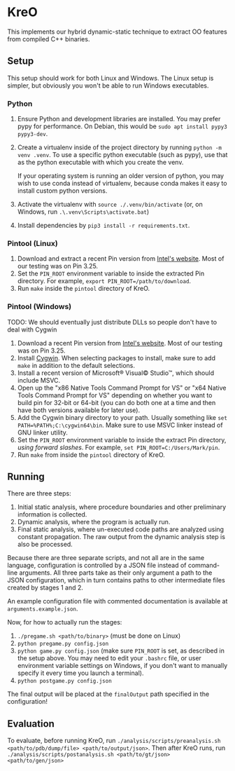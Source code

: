 # KreO

This implements our hybrid dynamic-static technique to extract OO features from compiled C++
binaries.

## Setup

This setup should work for both Linux and Windows. The Linux setup is simpler, but obviously you won't be able to run Windows executables.

### Python

1. Ensure Python and development libraries are installed. You may prefer pypy for performance. On
   Debian, this would be `sudo apt install pypy3 pypy3-dev`.
2. Create a virtualenv inside of the project directory by running `python -m venv .venv`. To use a
   specific python executable (such as pypy), use that as the python executable with which you create the venv.

	If your operating system is running an older version of python, you may wish to use conda
    instead of virtualenv, because conda makes it easy to install custom python versions.
3. Activate the virtualenv with `source ./.venv/bin/activate` (or, on Windows, run `.\.venv\Scripts\activate.bat`)
4. Install dependencies by `pip3 install -r requirements.txt`.

### Pintool (Linux)

1. Download and extract a recent Pin version from [Intel's
   website](https://www.intel.com/content/www/us/en/developer/articles/tool/pin-a-binary-instrumentation-tool-downloads.html).
   Most of our testing was on Pin 3.25.
1. Set the `PIN_ROOT` environment variable to inside the extracted Pin directory. For example, `export PIN_ROOT=/path/to/download`.
2. Run `make` inside the `pintool` directory of KreO.

### Pintool (Windows)

TODO: We should eventually just distribute DLLs so people don't have to deal with Cygwin

1. Download a recent Pin version from [Intel's
   website](https://www.intel.com/content/www/us/en/developer/articles/tool/pin-a-binary-instrumentation-tool-downloads.html).
   Most of our testing was on Pin 3.25.
1. Install [Cygwin](https://www.cygwin.com). When selecting packages to install, make sure to add `make` in addition to the default selections.
1. Install a recent version of Microsoft® Visual© Studio™, which should include MSVC.
1. Open up the "x86 Native Tools Command Prompt for VS" or "x64 Native Tools Command Prompt for VS" depending on whether you want to build pin for 32-bit or 64-bit (you can do both one at a time and then have both versions available for later use).
1. Add the Cygwin binary directory to your path. Usually something like `set PATH=%PATH%;C:\cygwin64\bin`. Make sure to use MSVC linker instead of GNU linker utility.
1. Set the `PIN_ROOT` environment variable to inside the extract Pin directory, *using forward slashes*. For example, `set PIN_ROOT=C:/Users/Mark/pin`.
1. Run `make` from inside the `pintool` directory of KreO.

## Running

There are three steps:

1. Initial static analysis, where procedure boundaries and other preliminary information is collected.
2. Dynamic analysis, where the program is actually run.
3. Final static analysis, where un-executed code paths are analyzed using constant propagation. The raw output from the dynamic analysis step is also be processed.

Because there are three separate scripts, and not all are in the same language, configuration is controlled by a JSON file instead of command-line arguments. All three parts take as their only argument a path to the JSON configuration, which in turn contains paths to other intermediate files created by stages 1 and 2.

An example configuration file with commented documentation is available at `arguments.example.json`.

Now, for how to actually run the stages:
1. `./pregame.sh <path/to/binary>` (must be done on Linux)
1. `python pregame.py config.json`
2. `python game.py config.json` (make sure `PIN_ROOT` is set, as described in the setup above. You may need to edit your `.bashrc` file, or user environment variable settings on Windows, if you don't want to manually specify it every time you launch a terminal).
3. `python postgame.py config.json`

The final output will be placed at the `finalOutput` path specified in the configuration!

## Evaluation

To evaluate, before running KreO, run `./analysis/scripts/preanalysis.sh <path/to/pdb/dump/file> <path/to/output/json>`. Then after KreO runs, run `./analysis/scripts/postanalysis.sh <path/to/gt/json> <path/to/gen/json>`
